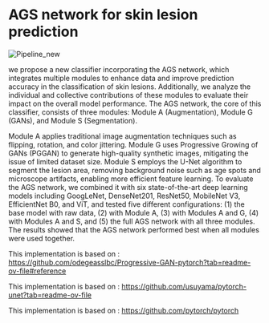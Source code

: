 # AGS network for skin lesion prediction
![Pipeline_new](https://github.com/user-attachments/assets/3f3188fd-fe19-4fef-b584-10ba3d14794d)

 we propose a new classifier incorporating the AGS network, which integrates multiple modules to enhance data and improve prediction accuracy in the classification of skin lesions. Additionally, we analyze the individual and collective contributions of these modules to evaluate their impact on the overall model performance. The AGS network, the core of this classifier, consists of three modules: Module A (Augmentation), Module G (GANs), and Module S (Segmentation).
 
 Module A applies traditional image augmentation techniques such as flipping, rotation, and color jittering. Module G uses Progressive Growing of GANs (PGGAN) to generate high-quality synthetic images, mitigating the issue of limited dataset size. Module S employs the U-Net algorithm to segment the lesion area, removing background noise such as age spots and microscope artifacts, enabling more efficient feature learning. To evaluate the AGS network, we combined it with six state-of-the-art deep learning models including GoogLeNet, DenseNet201, ResNet50, MobileNet V3, EfficientNet B0, and ViT, and tested five different configurations: (1) the base model with raw data, (2) with Module A, (3) with Modules A and G, (4) with Modules A and S, and (5) the full AGS network with all three modules. The results showed that the AGS network performed best when all modules were used together.

This implementation is based on : https://github.com/odegeasslbc/Progressive-GAN-pytorch?tab=readme-ov-file#reference

This implementation is based on : https://github.com/usuyama/pytorch-unet?tab=readme-ov-file

This implementation is based on : https://github.com/pytorch/pytorch
